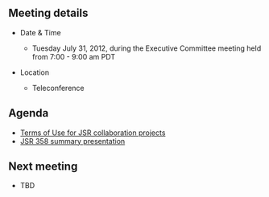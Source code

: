 ## Meeting details

*   Date & Time
    *   Tuesday July 31, 2012, during the Executive Committee meeting held from 7:00 - 9:00 am PDT

*   Location
    *   Teleconference

## Agenda

*   [Terms of Use for JSR collaboration projects](/files/Meeting%20Materials/JavaTOU-July21-2012.pdf)
*   [JSR 358 summary presentation](/files/Meeting%20Materials/JSR358-July31-2012.pdf)

## Next meeting

*   TBD